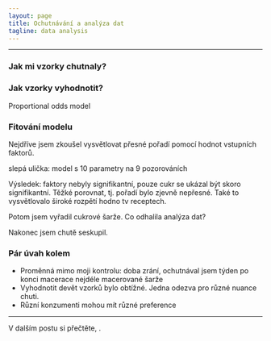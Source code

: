 ```yaml
---
layout: page
title: Ochutnávání a analýza dat
tagline: data analysis
---
```



---

### Jak mi vzorky chutnaly?


### Jak vzorky vyhodnotit?
Proportional odds model

### Fitování modelu
Nejdříve jsem zkoušel vysvětlovat přesné pořadí pomocí hodnot vstupních faktorů.

slepá ulička: model s 10 parametry na 9 pozorováních

Výsledek: faktory nebyly signifikantní, pouze cukr se ukázal být skoro signifikantní. Těžké porovnat, tj. pořadí bylo zjevně nepřesné. Také to vysvětlovalo široké rozpětí hodno tv receptech. 


Potom jsem vyřadil cukrové šarže. Co odhalila analýza dat?


Nakonec jsem chutě seskupil.


### Pár úvah kolem

- Proměnná mimo moji kontrolu: doba zrání, ochutnával jsem týden po konci macerace nejdéle macerované šarže
- Vyhodnotit devět vzorků bylo obtížné. Jedna odezva pro různé nuance chuti.
- Různí konzumenti mohou mít různé preference

---

V dalším postu si přečtěte, .
    